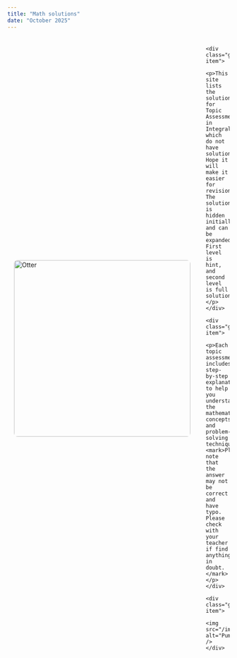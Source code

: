 ```yaml
---
title: "Math solutions"
date: "October 2025"
---
```


<style>
.grid-container {
    display: grid;
    grid-template-columns: 1fr 1fr;
    grid-template-rows: auto auto;
    gap: 20px;
    margin: 20px 0;
}

.grid-item {
    display: flex;
    align-items: center;
    justify-content: center;
    padding: 15px;
}

.grid-item img {
    width: 400px;
    height: auto;
    border-radius: 8px;
}

.grid-item p {
    margin: 0;
    padding: 15px;
    text-align: justify;
}
</style>

<div class="grid-container">
    <div class="grid-item">
        <img src="/images/otter.jpg" alt="Otter" />
    </div>
    
    <div class="grid-item">
        <p>This site lists the solutions for Topic Assessments in Integral, which do not have solutions. Hope it will make it easier for revision. The solution is hidden initially, and can be expanded. First level is hint, and second level is full solution.</p>
    </div>
    
    <div class="grid-item">
        <p>Each topic assessment includes step-by-step explanations to help you understand the mathematical concepts and problem-solving techniques. <mark>Please note that the answer may not be correct and have typo. Please check with your teacher if find anything in doubt.</mark></p>
    </div>
    
    <div class="grid-item">
        <img src="/images/pumpkin.jpg" alt="Pumpkin" />
    </div>
</div>

